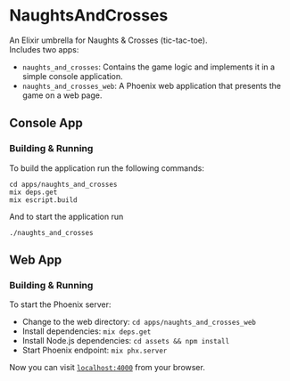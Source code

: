 # NaughtsAndCrosses

An Elixir umbrella for Naughts & Crosses (tic-tac-toe).  
Includes two apps: 
- `naughts_and_crosses`: Contains the game logic and implements it in a simple console application.
- `naughts_and_crosses_web`: A Phoenix web application that presents the game on a web page.

## Console App

### Building & Running

To build the application run the following commands:

```
cd apps/naughts_and_crosses
mix deps.get
mix escript.build
```

And to start the application run

```
./naughts_and_crosses
```

## Web App

### Building & Running

To start the Phoenix server:

- Change to the web directory: `cd apps/naughts_and_crosses_web`
- Install dependencies: `mix deps.get`
- Install Node.js dependencies: `cd assets && npm install`
- Start Phoenix endpoint: `mix phx.server`

Now you can visit [`localhost:4000`](http://localhost:4000) from your browser.
